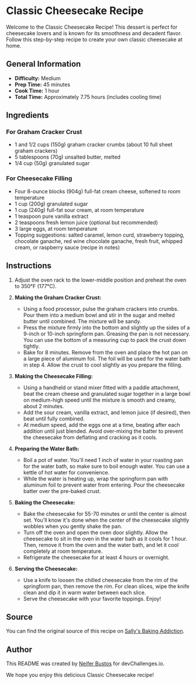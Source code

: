 # Classic Cheesecake Recipe

Welcome to the Classic Cheesecake Recipe! This dessert is perfect for cheesecake lovers and is known for its smoothness and decadent flavor. Follow this step-by-step recipe to create your own classic cheesecake at home.

## General Information

- **Difficulty:** Medium
- **Prep Time:** 45 minutes
- **Cook Time:** 1 hour
- **Total Time:** Approximately 7.75 hours (includes cooling time)

## Ingredients

### For Graham Cracker Crust

- 1 and 1/2 cups (150g) graham cracker crumbs (about 10 full sheet graham crackers)
- 5 tablespoons (70g) unsalted butter, melted
- 1/4 cup (50g) granulated sugar

### For Cheesecake Filling

- Four 8-ounce blocks (904g) full-fat cream cheese, softened to room temperature
- 1 cup (200g) granulated sugar
- 1 cup (240g) full-fat sour cream, at room temperature
- 1 teaspoon pure vanilla extract
- 2 teaspoons fresh lemon juice (optional but recommended)
- 3 large eggs, at room temperature
- Topping suggestions: salted caramel, lemon curd, strawberry topping, chocolate ganache, red wine chocolate ganache, fresh fruit, whipped cream, or raspberry sauce (recipe in notes)

## Instructions

1. Adjust the oven rack to the lower-middle position and preheat the oven to 350°F (177°C).

2. **Making the Graham Cracker Crust:**

   - Using a food processor, pulse the graham crackers into crumbs. Pour them into a medium bowl and stir in the sugar and melted butter until combined. The mixture will be sandy.
   - Press the mixture firmly into the bottom and slightly up the sides of a 9-inch or 10-inch springform pan. Greasing the pan is not necessary. You can use the bottom of a measuring cup to pack the crust down tightly.
   - Bake for 8 minutes. Remove from the oven and place the hot pan on a large piece of aluminum foil. The foil will be used for the water bath in step 4. Allow the crust to cool slightly as you prepare the filling.

3. **Making the Cheesecake Filling:**

   - Using a handheld or stand mixer fitted with a paddle attachment, beat the cream cheese and granulated sugar together in a large bowl on medium-high speed until the mixture is smooth and creamy, about 2 minutes.
   - Add the sour cream, vanilla extract, and lemon juice (if desired), then beat until fully combined.
   - At medium speed, add the eggs one at a time, beating after each addition until just blended. Avoid over-mixing the batter to prevent the cheesecake from deflating and cracking as it cools.

4. **Preparing the Water Bath:**

   - Boil a pot of water. You'll need 1 inch of water in your roasting pan for the water bath, so make sure to boil enough water. You can use a kettle of hot water for convenience.
   - While the water is heating up, wrap the springform pan with aluminum foil to prevent water from entering. Pour the cheesecake batter over the pre-baked crust.

5. **Baking the Cheesecake:**

   - Bake the cheesecake for 55-70 minutes or until the center is almost set. You'll know it's done when the center of the cheesecake slightly wobbles when you gently shake the pan.
   - Turn off the oven and open the oven door slightly. Allow the cheesecake to sit in the oven in the water bath as it cools for 1 hour. Then, remove it from the oven and the water bath, and let it cool completely at room temperature.
   - Refrigerate the cheesecake for at least 4 hours or overnight.

6. **Serving the Cheesecake:**
   - Use a knife to loosen the chilled cheesecake from the rim of the springform pan, then remove the rim. For clean slices, wipe the knife clean and dip it in warm water between each slice.
   - Serve the cheesecake with your favorite toppings. Enjoy!

## Source

You can find the original source of this recipe on [Sally's Baking Addiction](https://sallysbakingaddiction.com/classic-cheesecake/).

## Author

This README was created by [Neifer Bustos](https://github.com/bustosdaniel?tab=repositories) for devChallenges.io.

We hope you enjoy this delicious Classic Cheesecake recipe!
